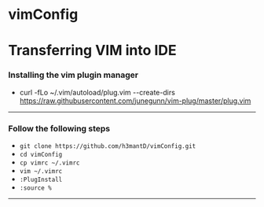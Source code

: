# vimConfig

# Transferring VIM into IDE
	
### Installing the vim plugin manager

- curl -fLo ~/.vim/autoload/plug.vim --create-dirs https://raw.githubusercontent.com/junegunn/vim-plug/master/plug.vim
* * *
### Follow the following steps
- `git clone https://github.com/h3mantD/vimConfig.git`
- `cd vimConfig`
- `cp vimrc ~/.vimrc`
- `vim ~/.vimrc`
- `:PlugInstall`
- `:source %`
* * *
